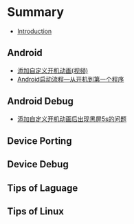 # Summary

* [Introduction](README.md)

## Android

* [添加自定义开机动画\(视频\)](android/tian-jia-zi-ding-yi-kai-ji-dong-753b28-shi-989129.md)
* [Android启动流程—从开机到第一个程序](android/androidqi-dong-liu-cheng-2014-cong-kai-ji-dao-di-yi-ge-cheng-xu.md)

## Android Debug

* [添加自定义开机动画后出现黑屏5s的问题](android-debug/tian-jia-zi-ding-yi-kai-ji-dong-hua-hou-chu-xian-hei-ping-5s-de-wen-ti.md)

## Device Porting

## Device Debug

## Tips of Laguage

## Tips of Linux

